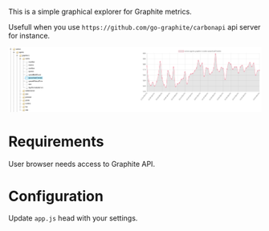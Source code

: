 This is a simple graphical explorer for Graphite metrics.

Usefull when you use `https://github.com/go-graphite/carbonapi` api server for instance.

![](example.png)

# Requirements

User browser needs access to Graphite API.

# Configuration

Update `app.js` head with your settings.
